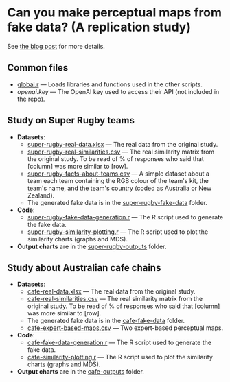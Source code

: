 # Can you make perceptual maps from fake data? (A replication study)

See [the blog post](https://www.conjointly.com/blog/can-you-make-perceptual-maps-from-fake-data/) for more details.

## Common files

* [global.r](global.r) — Loads libraries and functions used in the other scripts.
* _openai.key_ — The OpenAI key used to access their API (not included in the repo).

## Study on Super Rugby teams

* **Datasets**:
  * [super-rugby-real-data.xlsx](super-rugby-real-data.xlsx) — The real data from the original study.
  * [super-rugby-real-similarities.csv](super-rugby-real-similarities.csv) — The real similarity matrix from the original study. To be read of % of responses who said that [column] was more similar to [row].
  * [super-rugby-facts-about-teams.csv](super-rugby-facts-about-teams.csv) — A simple dataset about a team each team containing the RGB colour of the team's kit, the team's name, and the team's country (coded as Australia or New Zealand).
  * The generated fake data is in the [super-rugby-fake-data](super-rugby-fake-data/) folder.
* **Code**:
  * [super-rugby-fake-data-generation.r](super-rugby-fake-data-generation.r) — The R script used to generate the fake data.
  * [super-rugby-similarity-plotting.r](super-rugby-similarity-plotting.r) — The R script used to plot the similarity charts (graphs and MDS).
* **Output charts** are in the [super-rugby-outputs](super-rugby-outputs/) folder.

## Study about Australian cafe chains

* **Datasets**:
  * [cafe-real-data.xlsx](cafe-real-data.xlsx) — The real data from the original study.
  * [cafe-real-similarities.csv](cafe-real-similarities.csv) — The real similarity matrix from the original study. To be read of % of responses who said that [column] was more similar to [row].
  * The generated fake data is in the [cafe-fake-data](cafe-fake-data/) folder.
  * [cafe-expert-based-maps.csv](cafe-expert-based-maps.csv) — Two expert-based perceptual maps.
* **Code**:
  * [cafe-fake-data-generation.r](cafe-fake-data-generation.r) — The R script used to generate the fake data.
  * [cafe-similarity-plotting.r](cafe-similarity-plotting.r) — The R script used to plot the similarity charts (graphs and MDS).
* **Output charts** are in the [cafe-outputs](cafe-outputs/) folder.